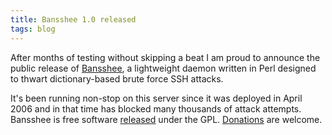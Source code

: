 ```yaml
---
title: Bansshee 1.0 released
tags: blog
---
```


After months of testing without skipping a beat I am proud to announce the public release of [Bansshee](http://bansshee.org/), a lightweight daemon written in Perl designed to thwart dictionary-based brute force SSH attacks.

It's been running non-stop on this server since it was deployed in April 2006 and in that time has blocked many thousands of attack attempts. Bansshee is free software [released](http://wincent.com/a/products/bansshee/#download) under the GPL. [Donations](http://wincent.com/a/products/bansshee/#donations) are welcome.
